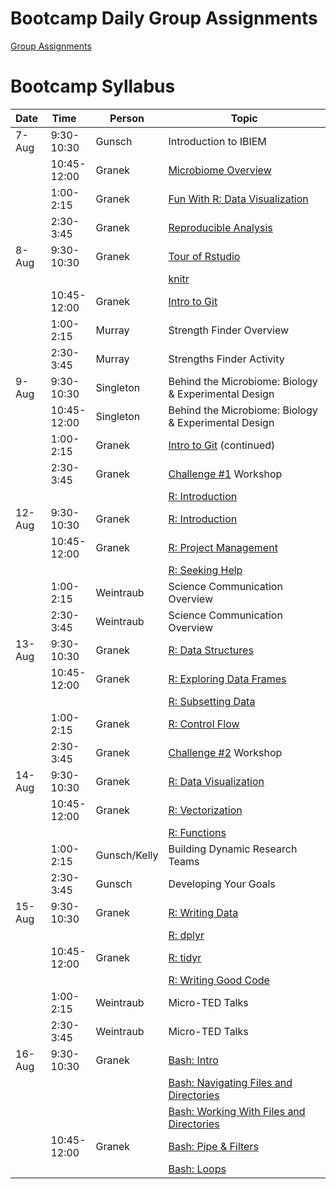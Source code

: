 Bootcamp Daily Group Assignments
================================

[Group Assignments](misc/random_groups.md)

Bootcamp Syllabus
=================

<table>
<colgroup>
<col style="width: 7%" />
<col style="width: 11%" />
<col style="width: 8%" />
<col style="width: 71%" />
</colgroup>
<thead>
<tr class="header">
<th>Date </th>
<th>Time   </th>
<th>Person</th>
<th>Topic</th>
</tr>
</thead>
<tbody>
<tr class="odd">
<td>7-Aug</td>
<td>9:30-10:30</td>
<td>Gunsch</td>
<td>Introduction to IBIEM</td>
</tr>
<tr class="even">
<td></td>
<td>10:45-12:00</td>
<td>Granek</td>
<td><a href="lectures/microbiome_analysis_overview.pdf">Microbiome Overview</a></td>
</tr>
<tr class="odd">
<td></td>
<td>1:00-2:15</td>
<td>Granek</td>
<td><a href="lessons/bootcamp/020_unvotes.md">Fun With R: Data Visualization</a></td>
</tr>
<tr class="even">
<td></td>
<td>2:30-3:45</td>
<td>Granek</td>
<td><a href="lectures/030_reproducible_research.md">Reproducible Analysis</a></td>
</tr>
<tr class="odd">
<td>8-Aug</td>
<td>9:30-10:30</td>
<td>Granek</td>
<td><a href="http://swcarpentry.github.io/r-novice-gapminder/01-rstudio-intro/index.html">Tour of Rstudio</a></td>
</tr>
<tr class="even">
<td></td>
<td></td>
<td></td>
<td><a href="http://swcarpentry.github.io/r-novice-gapminder/15-knitr-markdown/index.html">knitr</a></td>
</tr>
<tr class="odd">
<td></td>
<td>10:45-12:00</td>
<td>Granek</td>
<td><a href="lessons/bootcamp/040_git_overview.md">Intro to Git</a></td>
</tr>
<tr class="even">
<td></td>
<td>1:00-2:15</td>
<td>Murray</td>
<td>Strength Finder Overview</td>
</tr>
<tr class="odd">
<td></td>
<td>2:30-3:45</td>
<td>Murray</td>
<td>Strengths Finder Activity</td>
</tr>
<tr class="even">
<td>9-Aug</td>
<td>9:30-10:30</td>
<td>Singleton</td>
<td>Behind the Microbiome: Biology &amp; Experimental Design</td>
</tr>
<tr class="odd">
<td></td>
<td>10:45-12:00</td>
<td>Singleton</td>
<td>Behind the Microbiome: Biology &amp; Experimental Design</td>
</tr>
<tr class="even">
<td></td>
<td>1:00-2:15</td>
<td>Granek</td>
<td><a href="lessons/bootcamp/040_git_overview.md#ignoring-things">Intro to Git</a> (continued)</td>
</tr>
<tr class="odd">
<td></td>
<td>2:30-3:45</td>
<td>Granek</td>
<td><a href="https://github.com/ibiem-master/challenge_1">Challenge #1</a> Workshop</td>
</tr>
<tr class="even">
<td></td>
<td></td>
<td></td>
<td><a href="http://swcarpentry.github.io/r-novice-gapminder/01-rstudio-intro/index.html#introduction-to-r">R: Introduction</a></td>
</tr>
<tr class="odd">
<td>12-Aug</td>
<td>9:30-10:30</td>
<td>Granek</td>
<td><a href="http://swcarpentry.github.io/r-novice-gapminder/01-rstudio-intro/index.html#vectorization">R: Introduction</a></td>
</tr>
<tr class="even">
<td></td>
<td>10:45-12:00</td>
<td>Granek</td>
<td><a href="http://swcarpentry.github.io/r-novice-gapminder/02-project-intro/index.html">R: Project Management</a></td>
</tr>
<tr class="odd">
<td></td>
<td></td>
<td></td>
<td><a href="http://swcarpentry.github.io/r-novice-gapminder/03-seeking-help/index.html">R: Seeking Help</a></td>
</tr>
<tr class="even">
<td></td>
<td>1:00-2:15</td>
<td>Weintraub</td>
<td>Science Communication Overview</td>
</tr>
<tr class="odd">
<td></td>
<td>2:30-3:45</td>
<td>Weintraub</td>
<td>Science Communication Overview</td>
</tr>
<tr class="even">
<td>13-Aug</td>
<td>9:30-10:30</td>
<td>Granek</td>
<td><a href="http://swcarpentry.github.io/r-novice-gapminder/04-data-structures-part1/index.html">R: Data Structures</a></td>
</tr>
<tr class="odd">
<td></td>
<td>10:45-12:00</td>
<td>Granek</td>
<td><a href="http://swcarpentry.github.io/r-novice-gapminder/05-data-structures-part2/index.html">R: Exploring Data Frames</a></td>
</tr>
<tr class="even">
<td></td>
<td></td>
<td></td>
<td><a href="http://swcarpentry.github.io/r-novice-gapminder/06-data-subsetting/index.html">R: Subsetting Data</a></td>
</tr>
<tr class="odd">
<td></td>
<td>1:00-2:15</td>
<td>Granek</td>
<td><a href="http://swcarpentry.github.io/r-novice-gapminder/07-control-flow/index.html">R: Control Flow</a></td>
</tr>
<tr class="even">
<td></td>
<td>2:30-3:45</td>
<td>Granek</td>
<td><a href="https://github.com/ibiem-master/challenge_2">Challenge #2</a> Workshop</td>
</tr>
<tr class="odd">
<td>14-Aug</td>
<td>9:30-10:30</td>
<td>Granek</td>
<td><a href="http://swcarpentry.github.io/r-novice-gapminder/08-plot-ggplot2/index.html">R: Data Visualization</a></td>
</tr>
<tr class="even">
<td></td>
<td>10:45-12:00</td>
<td>Granek</td>
<td><a href="http://swcarpentry.github.io/r-novice-gapminder/09-vectorization/index.html">R: Vectorization</a></td>
</tr>
<tr class="odd">
<td></td>
<td></td>
<td></td>
<td><a href="http://swcarpentry.github.io/r-novice-gapminder/10-functions/index.html">R: Functions</a></td>
</tr>
<tr class="even">
<td></td>
<td>1:00-2:15</td>
<td>Gunsch/Kelly</td>
<td>Building Dynamic Research Teams</td>
</tr>
<tr class="odd">
<td></td>
<td>2:30-3:45</td>
<td>Gunsch</td>
<td>Developing Your Goals</td>
</tr>
<tr class="even">
<td>15-Aug</td>
<td>9:30-10:30</td>
<td>Granek</td>
<td><a href="http://swcarpentry.github.io/r-novice-gapminder/11-writing-data/index.html">R: Writing Data</a></td>
</tr>
<tr class="odd">
<td></td>
<td></td>
<td></td>
<td><a href="http://swcarpentry.github.io/r-novice-gapminder/13-dplyr/index.html">R: dplyr</a></td>
</tr>
<tr class="even">
<td></td>
<td>10:45-12:00</td>
<td>Granek</td>
<td><a href="http://swcarpentry.github.io/r-novice-gapminder/14-tidyr/index.html">R: tidyr</a></td>
</tr>
<tr class="odd">
<td></td>
<td></td>
<td></td>
<td><a href="http://swcarpentry.github.io/r-novice-gapminder/16-wrap-up/index.html">R: Writing Good Code</a></td>
</tr>
<tr class="even">
<td></td>
<td>1:00-2:15</td>
<td>Weintraub</td>
<td>Micro-TED Talks</td>
</tr>
<tr class="odd">
<td></td>
<td>2:30-3:45</td>
<td>Weintraub</td>
<td>Micro-TED Talks</td>
</tr>
<tr class="even">
<td>16-Aug</td>
<td>9:30-10:30</td>
<td>Granek</td>
<td><a href="http://swcarpentry.github.io/shell-novice/01-intro/index.html">Bash: Intro</a></td>
</tr>
<tr class="odd">
<td></td>
<td></td>
<td></td>
<td><a href="http://swcarpentry.github.io/shell-novice/02-filedir/index.html">Bash: Navigating Files and Directories</a></td>
</tr>
<tr class="even">
<td></td>
<td></td>
<td></td>
<td><a href="http://swcarpentry.github.io/shell-novice/03-create/index.html">Bash: Working With Files and Directories</a></td>
</tr>
<tr class="odd">
<td></td>
<td>10:45-12:00</td>
<td>Granek</td>
<td><a href="http://swcarpentry.github.io/shell-novice/04-pipefilter/index.html">Bash: Pipe &amp; Filters</a></td>
</tr>
<tr class="even">
<td></td>
<td></td>
<td></td>
<td><a href="http://swcarpentry.github.io/shell-novice/05-loop/index.html">Bash: Loops</a></td>
</tr>
</tbody>
</table>
